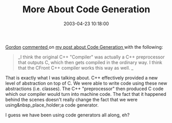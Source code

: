 ﻿---
layout: post
title: "More About Code Generation"
comments: false
date: 2003-04-23 10:18:00
categories:
 - Technology
subtext-id: 0c76243e-cb96-4463-ac7e-b18281f0b922
alias: /blog/More-About-Code-Generation.aspx
---


[Gordon](http://radio.weblogs.com/0106046) [commented ](http://radiocomments2.userland.com/comments?u=120155&p=246&link=http%3A%2F%2Fwww.peterprovost.org%2F2003%2F04%2F22.html%23a246)on [my post about Code Generation ](http://www.peterprovost.org/2003/04/22.html#a246)with the following:

> _I think the original C++ "Compiler" was actually a C++ preprocessor that outputs C, which then gets compiled in the ordinary way. I think that the CFront C++ compiler works this way as well. _

That is exactly what I was talking about. C++ effectively provided a new level of abstraction on top of C. We were able to write code using these new abstractions (i.e. classes). The C++ "preprocessor" then produced C code which our compiler would turn into machine code. The fact that it happened behind the scenes doesn't really change the fact that we were using&nbsp_place_holder;a code generator.

I guess we have been using code generators all along, eh?
